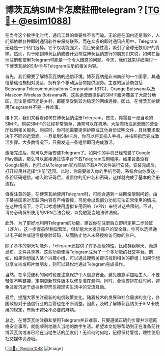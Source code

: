 # 博茨瓦纳SIM卡怎麽註冊telegram？[[TG💪+ @esim1088](https://t.me/s/esim1088)]

在当今这个数字化时代，通讯工具的重要性不言而喻。无论是在国内还是海外，人们都依赖各种即时通讯软件来保持联系。而在众多的即时通讯应用中，Telegram无疑是一个热门选择。它不仅功能强大，而且安全性高，吸引了全球无数用户的青睐。然而，对于刚到博茨瓦纳或者计划前往博茨瓦纳旅行的朋友们来说，如何在当地注册和使用Telegram可能是一个令人困惑的问题。今天，我们就来详细探讨一下博茨瓦纳的SIM卡与Telegram注册的相关内容。

首先，我们需要了解博茨瓦纳的通信环境。博茨瓦纳是非洲南部的一个国家，其通信基础设施相对发达，拥有多个移动运营商提供服务。主要的运营商包括Botswana Telecommunications Corporation (BTC)、Orange Botswana以及Mascom Wireless Botswana等。这些运营商提供的SIM卡服务覆盖了大部分地区，无论是城市还是乡村，都能享受到较为稳定的网络连接。因此，在博茨瓦纳使用Telegram并不是一件难事。

接下来，我们来看看如何在博茨瓦纳注册Telegram。首先，你需要一张当地的SIM卡。购买SIM卡的过程非常简单，通常可以在机场、大型商场或运营商的营业厅找到相关服务。购买时，你可能需要提供护照或其他身份证明文件，具体要求取决于不同的运营商。一旦拿到SIM卡后，你可以将其插入手机，并按照指示完成激活步骤。大多数情况下，只需发送一条短信即可完成激活。

激活完成后，就可以开始安装Telegram了。如果你的手机已经预装了Google Play商店，那么可以直接通过该平台下载Telegram应用程序。如果设备没有Google服务，也可以从Telegram官方网站下载APK文件进行安装。安装完成后，打开应用并选择“注册”选项。此时，你需要输入你的手机号码，系统会向你发送一条验证码短信。输入验证码后，设置你的用户名和密码，这样就完成了基本的注册流程。

值得注意的是，在博茨瓦纳使用Telegram时，可能会遇到一些网络限制问题。由于某些国家对互联网内容有严格管控，可能会出现部分功能无法正常使用的情况。在这种情况下，你可以考虑使用虚拟专用网络（VPN）来绕过这些限制。不过，请务必确保所使用的VPN合法合规，以免触犯当地法律法规。

此外，为了更好地利用Telegram的功能，建议你在注册后立即绑定第二步验证（2FA）。这一步骤虽然稍显繁琐，但却能大大提升账户的安全性。你可以选择通过电子邮件或短信接收验证码，从而防止他人未经授权访问你的账户。

除了基本的聊天功能外，Telegram还提供了许多高级特性，比如群组聊天、频道发布、文件共享等。这些功能使得Telegram成为了一个多功能的社交平台。例如，如果你想加入某个兴趣小组，可以通过搜索关键词找到相关的群组；如果你想分享文档或照片给朋友，则可以轻松地通过Telegram完成操作。

当然，在享受便利的同时也要注意保护个人信息安全。避免随意添加陌生人，不要轻信不明链接，定期更新软件版本以修复潜在漏洞。同时，合理安排在线时间，避免过度沉迷于虚拟世界而忽视现实生活中的交流互动。

最后，提醒大家关注最新的电信政策变化。随着技术的发展和社会需求的变化，各国政府对于通信行业的监管也在不断调整。因此，及时了解博茨瓦纳关于SIM卡使用的规定，有助于避免不必要的麻烦。

总之，在博茨瓦纳注册和使用Telegram并非难事，只要遵循正确的步骤并注意网络安全事项，就能顺利地融入当地的数字生活。希望本文能够帮助到正在准备前往博茨瓦纳或者已经在当地生活的朋友们！无论何时何地，记得保持警惕，理性使用社交媒体资源哦。

[[TG💪+ @esim1088](https://t.me/s/esim1088) ![Image](https://i.postimg.cc/4NQfJmqS/Snipaste-2025-05-13-00-14-12.png)]